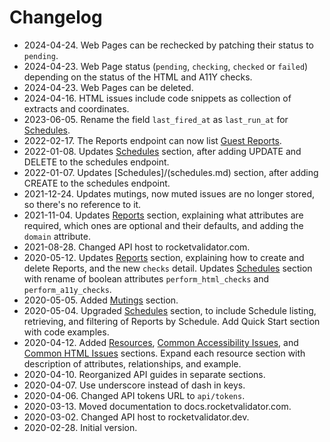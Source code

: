 # Changelog

* 2024-04-24. Web Pages can be rechecked by patching their status to `pending`.
* 2024-04-23. Web Page status (`pending`, `checking`, `checked` or `failed`) depending on the status of the HTML and A11Y checks.
* 2024-04-23. Web Pages can be deleted.
* 2024-04-16. HTML issues include code snippets as collection of extracts and coordinates.
* 2023-06-05. Rename the field `last_fired_at` as `last_run_at` for [Schedules](schedules.md).
* 2022-02-17. The Reports endpoint can now list [Guest Reports](reports.md#list-your-guest-reports).
* 2022-01-08. Updates [Schedules](schedules.md) section, after adding UPDATE and DELETE to the schedules endpoint.
* 2022-01-07. Updates [Schedules]/(schedules.md) section, after adding CREATE to the schedules endpoint.
* 2021-12-24. Updates mutings, now muted issues are no longer stored, so there's no reference to it.
* 2021-11-04. Updates [Reports](reports.md) section, explaining what attributes are required, which ones are optional and their defaults, and adding the `domain` attribute.
* 2021-08-28. Changed API host to rocketvalidator.com.
* 2020-05-12. Updates [Reports](reports.md) section, explaining how to create and delete Reports, and the new `checks` detail. Updates [Schedules](schedules.md) section with rename of boolean attributes `perform_html_checks` and `perform_a11y_checks`.
* 2020-05-05. Added [Mutings](mutings.md) section.
* 2020-05-04. Upgraded [Schedules](schedules.md) section, to include Schedule listing, retrieving, and filtering of Reports by Schedule. Add Quick Start section with code examples.
* 2020-04-12. Added [Resources](resources.md), [Common Accessibility Issues](common_a11y_issues.md), and [Common HTML Issues](common_html_issues.md) sections. Expand each resource section with description of attributes, relationships, and example.
* 2020-04-10. Reorganized API guides in separate sections.
* 2020-04-07. Use underscore instead of dash in keys.
* 2020-04-06. Changed API tokens URL to `api/tokens`.
* 2020-03-13. Moved documentation to docs.rocketvalidator.com.
* 2020-03-02. Changed API host to rocketvalidator.dev.
* 2020-02-28. Initial version.
